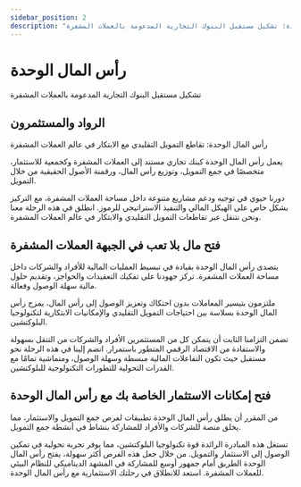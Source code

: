 ```yaml
---
sidebar_position: 2
description: "رأس المال الوحدة: تشكيل مستقبل البنوك التجارية المدعومة بالعملات المشفرة"
---
```


# رأس المال الوحدة

تشكيل مستقبل البنوك التجارية المدعومة بالعملات المشفرة

## الرواد والمستثمرون

رأس المال الوحدة: تقاطع التمويل التقليدي مع الابتكار في عالم العملات المشفرة

يعمل رأس المال الوحدة كبنك تجاري مستند إلى العملات المشفرة وكجمعية للاستثمار، متخصصًا في جمع التمويل، وتوزيع رأس المال، ورقمنة الأصول الحقيقية من خلال التمويل.

دورنا حيوي في توجيه ودعم مشاريع متنوعة داخل مساحة العملات المشفرة، مع التركيز بشكل خاص على الهيكل المالي والتنفيذ الاستراتيجي للرموز.
انطلق في هذه الرحلة معنا ونحن نتنقل عبر تقاطعات التمويل التقليدي والابتكار في عالم العملات المشفرة.

## فتح مال بلا تعب في الجبهة العملات المشفرة

يتصدى رأس المال الوحدة بقيادة في تبسيط العمليات المالية للأفراد والشركات داخل مساحة العملات المشفرة. تركز جهودنا على تفكيك التعقيدات والحواجز، وتقديم حلول مالية سهلة الوصول وفعالة.

ملتزمون بتيسير المعاملات بدون احتكاك وتعزيز الوصول إلى رأس المال، يمزج رأس المال الوحدة بسلاسة بين احتياجات التمويل التقليدي والإمكانيات الابتكارية لتكنولوجيا البلوكتشين.

تضمن التزامنا الثابت أن يتمكن كل من المستثمرين الأفراد والشركات من التنقل بسهولة والاستفادة من الاقتصاد الرقمي المتطور باستمرار.
انضم إلينا في هذه الرحلة نحو مستقبل حيث تكون التفاعلات المالية مبسطة وسهلة الوصول، ومتماشية تمامًا مع القدرات التحولية للتطورات التكنولوجية للبلوكتشين.

## فتح إمكانات الاستثمار الخاصة بك مع رأس المال الوحدة

من المقرر أن يطلق رأس المال الوحدة تطبيقات لفرص جمع التمويل والاستثمار، مما يخلق منصة للشركات والأفراد للمشاركة بنشاط في أنشطة جمع التمويل.

تستغل هذه المبادرة الرائدة قوة تكنولوجيا البلوكتشين، مما يوفر تجربة تحولية في تمكين الوصول إلى الاستثمار والتمويل.
من خلال جعل هذه الفرص أكثر سهولة، يفتح رأس المال الوحدة الطريق أمام جمهور أوسع للمشاركة في المشهد الديناميكي للنظام البيئي للعملات المشفرة.
استعد للانطلاق في رحلتك الاستثمارية مع رأس المال الوحدة.

